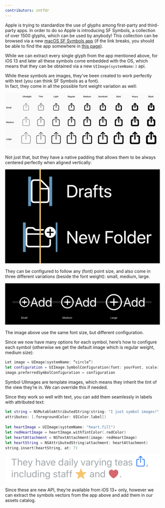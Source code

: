 ```yaml
---
contributors: zntfdr
---
```


Apple is trying to standardize the use of glyphs among first-party and third-party apps.
In order to do so Apple is introducing SF Symbols, a collection of over 1500 glyphs, which can be used by anybody!
This collection can be browsed via a new [macOS SF Symbols app][sfapp] (if the link breaks, you should be able to find the app somewhere in [this page][appWeb]).

While we can extract every single glyph from the app mentioned above, for iOS 13 and later all these symbols come embedded with the OS, which means that they can be obtained via a new `UIImage(systemName:)` api.

While these symbols are images, they’ve been created to work perfectly with text (you can think SF Symbols as a font).  
In fact, they come in all the possible font weight variation as well:

![Alt text][weightImage]

Not just that, but they have a native padding that allows them to be always centered perfectly when aligned vertically:

![Alt text][verticalImage]

They can be configured to follow any (font) point size, and also come in three different variations (beside the font weight): small, medium, large.

![Alt text][fontImage]

The image above use the same font size, but different configuration.

Since we now have many options for each symbol, here’s how to configure each symbol (otherwise we get the default image which is regular weight, medium size):

```swift
Let image = UImage(systemName: “circle”)
let configuration = UIImage.SymbolConfiguration(font: yourFont, scale: .large)
image.preferredSymbolConfiguration = configuration
```

Symbol UIImages are template images, which means they inherit the tint of the view they’re in. We can override this if needed.

Since they work so well with text, you can add them seamlessly in labels with attributed text:

```swift
let string = NSMutableAttributedString(string: "I just symbol images!",
attributes: [.foregroundColor: UIColor.label])
 
let heartImage = UIImage(systemName: "heart.fill")
let redHeartImage = heartImage.withTintColor(.redColor)
let heartAttachment = NSTextAttachment(image: redHeartImage)
let heartString = NSAttributedString(attachment: heartAttachment)
string.insert(heartString, at: 7)
```

![Alt text][attributedImage]

Since these are new API, they’re available from iOS 13+ only, however we can extract the symbols vectors from the app above and add them in our assets catalog.

[sfapp]: https://developer.apple.com/design/downloads/SF-Symbols.dmg
[appWeb]: https://developer.apple.com/design/human-interface-guidelines/sf-symbols/overview/

[weightImage]: ../../../images/notes/wwdc19/206/weight.png
[verticalImage]: ../../../images/notes/wwdc19/206/vertical.png
[fontImage]: ../../../images/notes/wwdc19/206/font.png
[attributedImage]: ../../../images/notes/wwdc19/206/attributed.png
